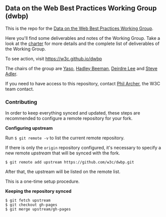 ## Data on the Web Best Practices Working Group (dwbp) 

This is the repo for the <a href="http://www.w3.org/2013/dwbp/">Data on the Web Best Practices Working Group</a>.

Here you'll find some deliverables and notes of the Working Group. Take a look at the <a href="http://www.w3.org/2013/05/odbp-charter">charter</a> for more details and the complete list of deliverables of the Working Group. 

To see action, visit https://w3c.github.io/dwbp

The chairs of the group are <a href="https://github.com/yaso">Yaso</a>, <a href="http://uk.linkedin.com/in/hadleybeeman">Hadley Beeman</a>, 
<a href="http://https://www.deri.ie/users/deirdre-lee"> Deirdre Lee</a> and <a href="http://ibmdatamag.com/author/sadler/">Steve Adler</a>. 

If you need to have access to this repository, contact <a href="http://philarcher.org/">Phil Archer</a>, the W3C team contact.   

### Contributing

In order to keep everything synced and updated, these steps are recommended to configure a remote repository for your fork.

**Configuring upstream**

Run `$ git remote -v` to list the current remote repository.

If there is only the `origin` repository configured, it's necessary to specify a new remote *upstream* that will be synced with the fork.

```$ git remote add upstream https://github.com/w3c/dwbp.git```

After that, the upstream will be listed on the remote list.

This is a one-time setup procedure.

**Keeping the repository synced**

    $ git fetch upstream
    $ git checkout gh-pages
    $ git merge upstream/gh-pages
